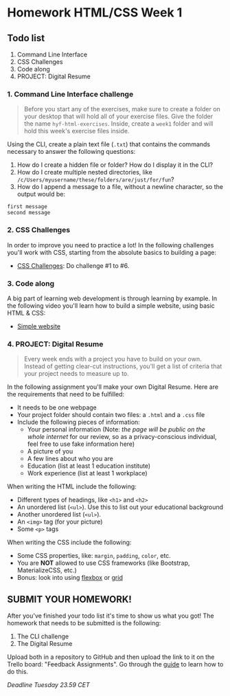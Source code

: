 # Homework HTML/CSS Week 1

## Todo list

1. Command Line Interface
2. CSS Challenges
3. Code along
4. PROJECT: Digital Resume

### 1. Command Line Interface challenge

> Before you start any of the exercises, make sure to create a folder on your desktop that will hold all of your exercise files. Give the folder the name `hyf-html-exercises`. Inside, create a `week1` folder and will hold this week's exercise files inside. 

Using the CLI, create a plain text file (`.txt`) that contains the commands necessary to answer the following questions:

1. How do I create a hidden file or folder? How do I display it in the CLI?
2. How do I create multiple nested directories, like `/c/Users/myusername/these/folders/are/just/for/fun`?
3. How do I append a message to a file, without a newline character, so the output would be:

```
first message
second message
```

### 2. CSS Challenges

In order to improve you need to practice a lot! In the following challenges you'll work with CSS, starting from the absolute basics to building a page:

-   [CSS Challenges](https://en.wikiversity.org/wiki/Web_Design/CSS_challenges): Do challenge #1 to #6.

### 3. Code along

A big part of learning web development is through learning by example. In the following video you'll learn how to build a simple website, using basic HTML & CSS:

-   [Simple website](https://www.youtube.com/watch?v=pOwLCTkypUs)

### 4. PROJECT: Digital Resume

> Every week ends with a project you have to build on your own. Instead of getting clear-cut instructions, you'll get a list of criteria that your project needs to measure up to.

In the following assignment you'll make your own Digital Resume. Here are the requirements that need to be fulfilled:

-   It needs to be one webpage
-   Your project folder should contain two files: a `.html` and a `.css` file
-   Include the following pieces of information:
    -   Your personal information (Note: *the page will be public on the whole internet* for our review, so as a privacy-conscious individual, feel free to use fake information here)
    -   A picture of you
    -   A few lines about who you are
    -   Education (list at least 1 education institute)
    -   Work experience (list at least 1 workplace)

When writing the HTML include the following:

-   Different types of headings, like `<h1>` and `<h2>`
-   An unordered list (`<ul>`). Use this to list out your educational background
-   Another unordered list (`<ul>`).
-   An `<img>` tag (for your picture)
-   Some `<p>` tags

When writing the CSS include the following:

-   Some CSS properties, like: `margin`, `padding`, `color`, etc.
-   You are **NOT** allowed to use CSS frameworks (like Bootstrap, MaterializeCSS, etc.)
-   Bonus: look into using [flexbox](https://www.youtube.com/watch?v=fYq5PXgSsbE) or [grid](https://www.youtube.com/watch?v=EFafSYg-PkI)

## SUBMIT YOUR HOMEWORK!

After you've finished your todo list it's time to show us what you got! The homework that needs to be submitted is the following:

1. The CLI challenge
2. The Digital Resume

Upload both in a repository to GitHub and then upload the link to it on the Trello board: "Feedback Assignments". Go through the [guide](../hand-in-homework-guide.md) to learn how to do this.

_Deadline Tuesday 23.59 CET_
